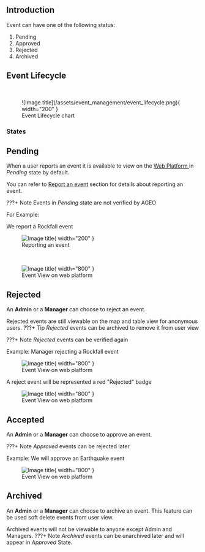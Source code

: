 ### <h2>Introduction</h2>
Event can have one of the following status:

1. Pending
2. Approved
3. Rejected
4. Archived

### <h2>Event Lifecycle</h2>
<br>
    <figure markdown>
        ![Image title](/assets/event_management/event_lifecycle.png){ width="200" }
        <figcaption>Event Lifecycle chart</figcaption>
    </figure>

### States

#### <h2>Pending</h2>
When a user reports an event it is available to view on the <a href="https://ageoplatform.eu"> Web Platform </a> in <i>Pending</i> state by default.

You can refer to <a href="http://127.0.0.1:8000/reporting/report_event/">Report an event</a> section for details about reporting an event.

???+ Note
    Events in <i>Pending</i> state are not verified by AGEO

For Example:

We report a Rockfall event
    <figure markdown>
        ![Image title](/assets/event_management/submit_link.png){ width="200" }
        <figcaption>Reporting an event</figcaption>
    </figure>
<br>
    <figure markdown>
        ![Image title](/assets/event_management/web_view.png){ width="800" }
        <figcaption>Event View on web platform</figcaption>
    </figure>

#### <h2>Rejected</h2>
An <strong>Admin</strong> or a <strong>Manager</strong> can choose to reject an event.

Rejected events are still viewable on the map and table view for anonymous users.
???+ Tip
    <i>Rejected</i> events can be archived to remove it from user view

???+ Note
    <i>Rejected</i> events can be verified again

Example: 
Manager rejecting a Rockfall event
    <figure markdown>
        ![Image title](/assets/event_management/reject_event.png){ width="800" }
        <figcaption>Event View on web platform</figcaption>
    </figure>
A reject event will be represented a red "Rejected" badge
    <figure markdown>
        ![Image title](/assets/event_management/event_rejected.png){ width="800" }
        <figcaption>Event View on web platform</figcaption>
    </figure>

#### <h2>Accepted</h2>
An <strong>Admin</strong> or a <strong>Manager</strong> can choose to approve an event.

???+ Note
    <i>Approved</i> events can be rejected later

Example:
We will approve an Earthquake event
    <figure markdown>
        ![Image title](/assets/event_management/approve_event.png){ width="800" }
        <figcaption>Event View on web platform</figcaption>
    </figure>

#### <h2>Archived</h2>
An <strong>Admin</strong> or a <strong>Manager</strong> can choose to archive an event. This feature can be used soft delete events from user view.

Archived events will not be viewable to anyone except Admin and Managers.
???+ Note
    <i>Archived</i> events can be unarchived later and will appear in <i>Approved</i> State.

